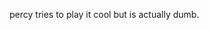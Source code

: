 <!--
title: rick riordan and percy's weird pizza obsession
slug: book/one
order: 1
tags: who knows, who cares
-->

percy tries to play it cool but is actually dumb.
